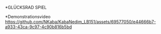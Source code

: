 *GLÜCKSRAD SPIEL


*Demonstrationsvideo
https://github.com/NKaba/KabaNedim_LB151/assets/69577050/e44666b7-a933-43ca-9c97-4c90b816b5bd

